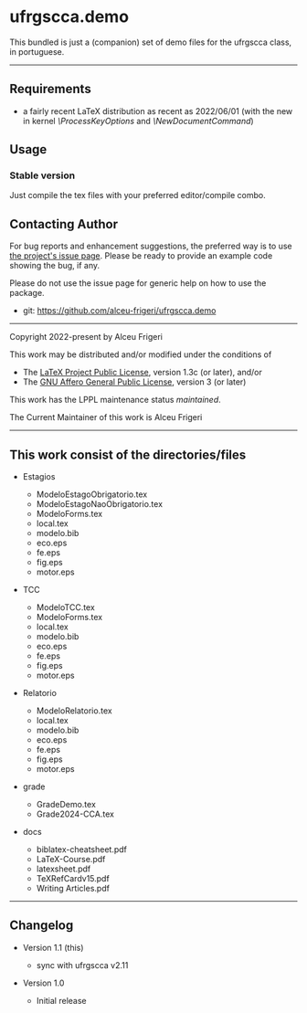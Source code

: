 ufrgscca.demo
==========
This bundled is just a (companion) set of demo files for the ufrgscca class, in portuguese.

--------------

## Requirements
* a fairly recent LaTeX distribution as recent as 2022/06/01
(with the new in kernel *\ProcessKeyOptions* and *\NewDocumentCommand*)


## Usage
### Stable version
Just compile the tex files with your preferred editor/compile combo.


## Contacting Author

For bug reports and enhancement suggestions, the preferred way is to use
[the project's issue page](https://github.com/alceu-frigeri/ufrgscca/issues).
Please be ready to provide an example code showing the bug, if any.

Please do not use the issue page for generic help on how to use the package.

* git: https://github.com/alceu-frigeri/ufrgscca.demo

-------------
Copyright 2022-present by Alceu Frigeri

 This work may be distributed and/or modified under the
 conditions of

 * The [LaTeX Project Public License](http://www.latex-project.org/lppl.txt), version 1.3c (or later), and/or
 * The [GNU Affero General Public License](https://www.gnu.org/licenses/agpl-3.0.html), version 3 (or later)

This work has the LPPL maintenance status *maintained*.

The Current Maintainer of this work is Alceu Frigeri

-------------
## This work consist of the directories/files

* Estagios
    - ModeloEstagoObrigatorio.tex
    - ModeloEstagoNaoObrigatorio.tex
    - ModeloForms.tex
    - local.tex
    - modelo.bib
    - eco.eps
    - fe.eps
    - fig.eps
    - motor.eps

* TCC
    - ModeloTCC.tex
    - ModeloForms.tex
    - local.tex
    - modelo.bib
    - eco.eps
    - fe.eps
    - fig.eps
    - motor.eps

* Relatorio
    - ModeloRelatorio.tex
    - local.tex
    - modelo.bib
    - eco.eps
    - fe.eps
    - fig.eps
    - motor.eps

* grade
    - GradeDemo.tex
    - Grade2024-CCA.tex
    
* docs
    - biblatex-cheatsheet.pdf
    - LaTeX-Course.pdf
    - latexsheet.pdf
    - TeXRefCardv15.pdf
    - Writing Articles.pdf
    
-------------


## Changelog

* Version 1.1 (this)
    - sync with ufrgscca v2.11

* Version 1.0
    - Initial release


